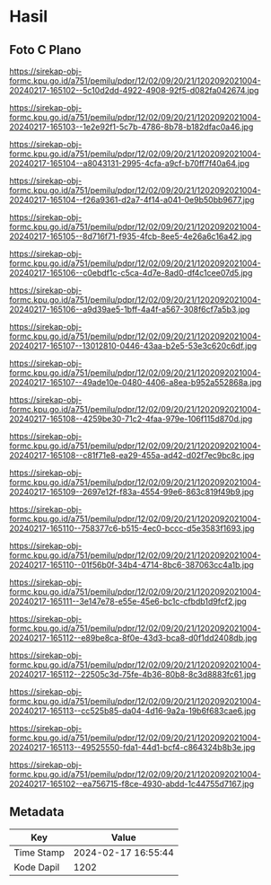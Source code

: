 # Hasil

## Foto C Plano

https://sirekap-obj-formc.kpu.go.id/a751/pemilu/pdpr/12/02/09/20/21/1202092021004-20240217-165102--5c10d2dd-4922-4908-92f5-d082fa042674.jpg

https://sirekap-obj-formc.kpu.go.id/a751/pemilu/pdpr/12/02/09/20/21/1202092021004-20240217-165103--1e2e92f1-5c7b-4786-8b78-b182dfac0a46.jpg

https://sirekap-obj-formc.kpu.go.id/a751/pemilu/pdpr/12/02/09/20/21/1202092021004-20240217-165104--a8043131-2995-4cfa-a9cf-b70ff7f40a64.jpg

https://sirekap-obj-formc.kpu.go.id/a751/pemilu/pdpr/12/02/09/20/21/1202092021004-20240217-165104--f26a9361-d2a7-4f14-a041-0e9b50bb9677.jpg

https://sirekap-obj-formc.kpu.go.id/a751/pemilu/pdpr/12/02/09/20/21/1202092021004-20240217-165105--8d716f71-f935-4fcb-8ee5-4e26a6c16a42.jpg

https://sirekap-obj-formc.kpu.go.id/a751/pemilu/pdpr/12/02/09/20/21/1202092021004-20240217-165106--c0ebdf1c-c5ca-4d7e-8ad0-df4c1cee07d5.jpg

https://sirekap-obj-formc.kpu.go.id/a751/pemilu/pdpr/12/02/09/20/21/1202092021004-20240217-165106--a9d39ae5-1bff-4a4f-a567-308f6cf7a5b3.jpg

https://sirekap-obj-formc.kpu.go.id/a751/pemilu/pdpr/12/02/09/20/21/1202092021004-20240217-165107--13012810-0446-43aa-b2e5-53e3c620c6df.jpg

https://sirekap-obj-formc.kpu.go.id/a751/pemilu/pdpr/12/02/09/20/21/1202092021004-20240217-165107--49ade10e-0480-4406-a8ea-b952a552868a.jpg

https://sirekap-obj-formc.kpu.go.id/a751/pemilu/pdpr/12/02/09/20/21/1202092021004-20240217-165108--4259be30-71c2-4faa-979e-106f115d870d.jpg

https://sirekap-obj-formc.kpu.go.id/a751/pemilu/pdpr/12/02/09/20/21/1202092021004-20240217-165108--c81f71e8-ea29-455a-ad42-d02f7ec9bc8c.jpg

https://sirekap-obj-formc.kpu.go.id/a751/pemilu/pdpr/12/02/09/20/21/1202092021004-20240217-165109--2697e12f-f83a-4554-99e6-863c819f49b9.jpg

https://sirekap-obj-formc.kpu.go.id/a751/pemilu/pdpr/12/02/09/20/21/1202092021004-20240217-165110--758377c6-b515-4ec0-bccc-d5e3583f1693.jpg

https://sirekap-obj-formc.kpu.go.id/a751/pemilu/pdpr/12/02/09/20/21/1202092021004-20240217-165110--01f56b0f-34b4-4714-8bc6-387063cc4a1b.jpg

https://sirekap-obj-formc.kpu.go.id/a751/pemilu/pdpr/12/02/09/20/21/1202092021004-20240217-165111--3e147e78-e55e-45e6-bc1c-cfbdb1d9fcf2.jpg

https://sirekap-obj-formc.kpu.go.id/a751/pemilu/pdpr/12/02/09/20/21/1202092021004-20240217-165112--e89be8ca-8f0e-43d3-bca8-d0f1dd2408db.jpg

https://sirekap-obj-formc.kpu.go.id/a751/pemilu/pdpr/12/02/09/20/21/1202092021004-20240217-165112--22505c3d-75fe-4b36-80b8-8c3d8883fc61.jpg

https://sirekap-obj-formc.kpu.go.id/a751/pemilu/pdpr/12/02/09/20/21/1202092021004-20240217-165113--cc525b85-da04-4d16-9a2a-19b6f683cae6.jpg

https://sirekap-obj-formc.kpu.go.id/a751/pemilu/pdpr/12/02/09/20/21/1202092021004-20240217-165113--49525550-fda1-44d1-bcf4-c864324b8b3e.jpg

https://sirekap-obj-formc.kpu.go.id/a751/pemilu/pdpr/12/02/09/20/21/1202092021004-20240217-165102--ea756715-f8ce-4930-abdd-1c44755d7167.jpg


## Metadata

| Key        | Value               |
| ---------- | ------------------- |
| Time Stamp | 2024-02-17 16:55:44 |
| Kode Dapil | 1202                |



